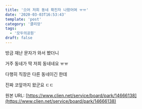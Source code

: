 ```yaml
---
title: '으어 저희 동네 확진자 나왔어여 ㅠㅠ'
date: '2020-03-03T16:53:43'
template: 'post'
category: '클리앙'
tags: 
  - '모두의공원'
draft: false
---
```


방금 재난 문자가 와서 봤더니

거주 동네가 딱 저희 동네네요 ㅠㅠ

다행히 직장은 다른 동네이긴 한데

진짜 코앞까지 왔군요 ㄷㄷ

원본 URL: [https://www.clien.net/service/board/park/14666138](https://www.clien.net/service/board/park/14666138)